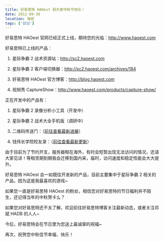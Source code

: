 ```yaml
---
title: 好易思特 HAOest 祝大家中秋节快乐！
date: 2012-09-30
location: 海安
tags: ['日记']
---
```


好易思特 HAOest 官网已经正式上线，期待您的光临：http://www.haoest.com

好易思特已上线的产品：

1. 星际争霸 2 战术资源站：http://sc2.haoest.com

2. 星际争霸 2 客户端切换器：http://sc2.haoest.com/archives/184

3. 好易思特 HAOest 官方博客：http://blog.haoest.com

4. 视频秀 CaptureShow：http://www.haoest.com/products/capture-show/

正在开发中的产品有：

1. 星际争霸 2 录像分析小工具（开发中）

2. 星际争霸 2 战术大全手机版（调研中）

3. 二维码传送门：（[前往查看最新进展](http://portal.haoest.com/)）

4. 钱伟长学院校友录：（[前往查看最新更新](http://alumni.haoest.com/updates)）

由于目前为了节约开支，服务器租在海外，有时会短暂出现无法访问的情况，还请大家见谅！等租赁期到期我会迁移到国内来，届时，访问速度和稳定性能会大大提升。

好易思特 HAOest 会一如既往开发新的产品，目前主要集中于星际争霸 2 相关的产品，因为这是我最喜欢的游戏~

如果您一直是好易思特 HAOest 的粉丝，相信您对好易思特的节日福利并不陌生，还记得当年的中秋贺卡么？

如果您对好易思特还不太了解，欢迎前往好易思特博客关注最新动态，或者关注邓斌 HADB 的人人~

今后，好易思特会在节日里为您送上最诚挚的祝福~

再次，祝贺您中秋佳节幸福、快乐！
